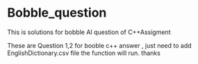 # Bobble_question
This is solutions for bobble AI question of C++Assigment

These are Question 1,2 for booble c++ answer , just need to add EnglishDictionary.csv file the function will run.
thanks

